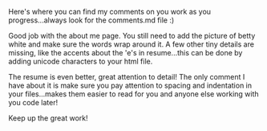 Here's where you can find my comments on you work as you progress...always look for the comments.md file :)

Good job with the about me page. You still need to add the picture of betty white and make sure the words wrap around it. A few other tiny details are missing, like the accents about the 'e's in resume...this can be done by adding unicode characters to your html file.

The resume is even better, great attention to detail! The only comment I have about it is make sure you pay attention to spacing and indentation in your files...makes them easier to read for you and anyone else working with you code later!

Keep up the great work!
